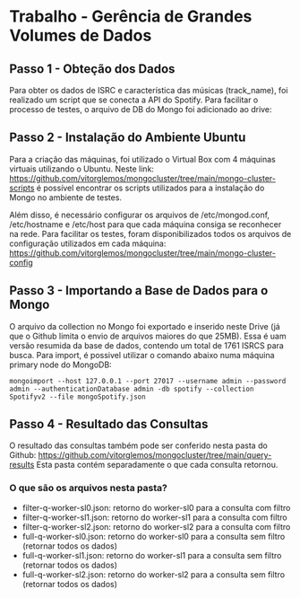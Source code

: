# Trabalho - Gerência de Grandes Volumes de Dados
## Passo 1 - Obteção dos Dados

Para obter os dados de ISRC e característica das músicas (track_name), foi realizado um script que se conecta a API do Spotify. Para facilitar o processo de testes, o arquivo de DB do Mongo foi adicionado ao drive: 

## Passo 2 - Instalação do Ambiente Ubuntu

Para a criação das máquinas, foi utilizado o Virtual Box com 4 máquinas virtuais utilizando o Ubuntu. 
Neste link: https://github.com/vitorglemos/mongocluster/tree/main/mongo-cluster-scripts é possível encontrar os scripts utilizados para
a instalação do Mongo no ambiente de testes. 

Além disso, é necessário configurar os arquivos de /etc/mongod.conf, /etc/hostname e /etc/host para que cada máquina consiga se reconhecer na rede.
Para facilitar os testes, foram disponibilizados todos os arquivos de configuração utilizados em cada máquina: https://github.com/vitorglemos/mongocluster/tree/main/mongo-cluster-config

## Passo 3 - Importando a Base de Dados para o Mongo

O arquivo da collection no Mongo foi exportado e inserido neste Drive (já que o Github limita o envio de arquivos maiores do que 25MB). Essa é uam versão resumida da base de dados, contendo um total de 1761 ISRCS para busca. Para import, é possivel utilizar o comando abaixo numa máquina primary node do MongoDB:
```shell
mongoimport --host 127.0.0.1 --port 27017 --username admin --password admin --authenticationDatabase admin -db spotify --collection Spotifyv2 --file mongoSpotify.json
```

## Passo 4 - Resultado das Consultas

O resultado das consultas também pode ser conferido nesta pasta do Github: https://github.com/vitorglemos/mongocluster/tree/main/query-results
Esta pasta contém separadamente o que cada consulta retornou.

### O que são os arquivos nesta pasta?
- filter-q-worker-sl0.json: retorno do worker-sl0 para a consulta com filtro
- filter-q-worker-sl1.json: retorno do worker-sl1 para a consulta com filtro
- filter-q-worker-sl2.json: retorno do worker-sl2 para a consulta com filtro
- full-q-worker-sl0.json: retorno do worker-sl0 para a consulta sem filtro (retornar todos os dados)
- full-q-worker-sl1.json: retorno do worker-sl1 para a consulta sem filtro (retornar todos os dados)
- full-q-worker-sl2.json: retorno do worker-sl2 para a consulta sem filtro (retornar todos os dados)
